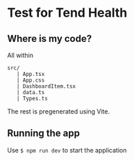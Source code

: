 # Test for Tend Health
## Where is my code?
All within
```
src/
   | App.tsx
   | App.css
   | DashboardItem.tsx
   | data.ts
   | Types.ts
```

The rest is pregenerated using Vite.

## Running the app
Use `$ npm run dev` to start the application